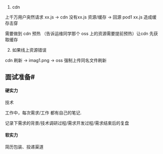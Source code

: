 
1. cdn

上千万用户突然请求 xx.js -> cdn 没有xx.js 资源/缓存 -> 回源 pod1 xx.js
造成缓存击穿

需要做到 cdn 预热 （告诉运维同学那个 oss 上的资源需要提前预热）让cdn 先获取缓存


2. 如果线上资源错误

cdn 刷新 -> imag1.png -> oss 强制上传同名文件刷新

## 面试准备#

#### 硬实力

技术

工作中，每次需求/工作 都有自己的笔记.

记录下需求的背景/技术调研过程/需求开发过程/需求结束后的复盘

#### 软实力

简历包装、投递渠道